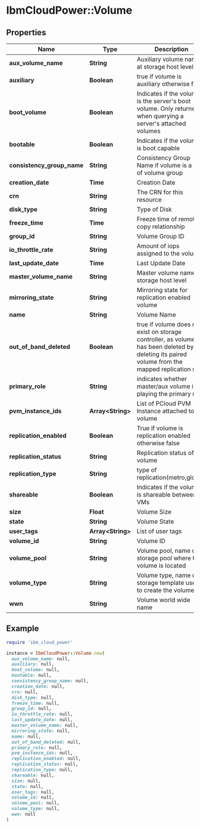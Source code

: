 # IbmCloudPower::Volume

## Properties

| Name | Type | Description | Notes |
| ---- | ---- | ----------- | ----- |
| **aux_volume_name** | **String** | Auxiliary volume name at storage host level | [optional] |
| **auxiliary** | **Boolean** | true if volume is auxiliary otherwise false | [optional] |
| **boot_volume** | **Boolean** | Indicates if the volume is the server&#39;s boot volume. Only returned when querying a server&#39;s attached volumes | [optional] |
| **bootable** | **Boolean** | Indicates if the volume is boot capable | [optional] |
| **consistency_group_name** | **String** | Consistency Group Name if volume is a part of volume group | [optional] |
| **creation_date** | **Time** | Creation Date |  |
| **crn** | **String** | The CRN for this resource | [optional] |
| **disk_type** | **String** | Type of Disk | [optional] |
| **freeze_time** | **Time** | Freeze time of remote copy relationship | [optional] |
| **group_id** | **String** | Volume Group ID | [optional] |
| **io_throttle_rate** | **String** | Amount of iops assigned to the volume | [optional] |
| **last_update_date** | **Time** | Last Update Date |  |
| **master_volume_name** | **String** | Master volume name at storage host level | [optional] |
| **mirroring_state** | **String** | Mirroring state for replication enabled volume | [optional] |
| **name** | **String** | Volume Name |  |
| **out_of_band_deleted** | **Boolean** | true if volume does not exist on storage controller, as volume has been deleted by deleting its paired volume from the mapped replication site. | [optional] |
| **primary_role** | **String** | indicates whether master/aux volume is playing the primary role | [optional] |
| **pvm_instance_ids** | **Array&lt;String&gt;** | List of PCloud PVM Instance attached to the volume | [optional] |
| **replication_enabled** | **Boolean** | True if volume is replication enabled otherwise false | [optional] |
| **replication_status** | **String** | Replication status of a volume | [optional] |
| **replication_type** | **String** | type of replication(metro,global) | [optional] |
| **shareable** | **Boolean** | Indicates if the volume is shareable between VMs | [optional] |
| **size** | **Float** | Volume Size |  |
| **state** | **String** | Volume State | [optional] |
| **user_tags** | **Array&lt;String&gt;** | List of user tags | [optional] |
| **volume_id** | **String** | Volume ID |  |
| **volume_pool** | **String** | Volume pool, name of storage pool where the volume is located | [optional] |
| **volume_type** | **String** | Volume type, name of storage template used to create the volume | [optional] |
| **wwn** | **String** | Volume world wide name | [optional] |

## Example

```ruby
require 'ibm_cloud_power'

instance = IbmCloudPower::Volume.new(
  aux_volume_name: null,
  auxiliary: null,
  boot_volume: null,
  bootable: null,
  consistency_group_name: null,
  creation_date: null,
  crn: null,
  disk_type: null,
  freeze_time: null,
  group_id: null,
  io_throttle_rate: null,
  last_update_date: null,
  master_volume_name: null,
  mirroring_state: null,
  name: null,
  out_of_band_deleted: null,
  primary_role: null,
  pvm_instance_ids: null,
  replication_enabled: null,
  replication_status: null,
  replication_type: null,
  shareable: null,
  size: null,
  state: null,
  user_tags: null,
  volume_id: null,
  volume_pool: null,
  volume_type: null,
  wwn: null
)
```

